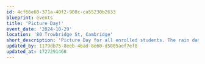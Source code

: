 ```yaml
---
id: 4cf66e60-371a-40f2-908c-ca55230b2633
blueprint: events
title: 'Picture Day!'
event_date: '2024-10-29'
location: '80 Trowbridge St, Cambridge'
short_description: 'Picture Day for all enrolled students. The rain date will be October 30, 2024.'
updated_by: 1179db75-8eeb-4bad-8e60-d5005aef7ef8
updated_at: 1727291468
---
```

